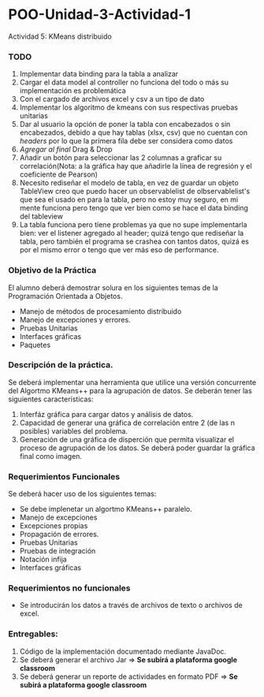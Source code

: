 # POO-Unidad-3-Actividad-1
Actividad 5: KMeans distribuido

### TODO
1. Implementar data binding para la tabla a analizar
2. Cargar el data model al controller no funciona del todo o más su implementación es problemática
3. Con el cargado de archivos excel y csv a un tipo de dato
4. Implementar los algoritmo de kmeans con sus respectivas pruebas unitarias
5. Dar al usuario la opción de poner la tabla con encabezados o sin encabezados, debido a que hay tablas (xlsx, csv) que no cuentan con *headers* por lo que la primera fila debe ser considera como datos
6. *Agregar al final* Drag & Drop
7. Añadir un botón para seleccionar las 2 columnas a graficar su correlación(Nota: a la gráfica hay que añadirle la línea de regresión y el coeficiente de Pearson)
8. Necesito rediseñar el modelo de tabla, en vez de guardar un objeto TableView creo que puedo hacer un observablelist de olbservablelist's que sea el usado en para la tabla, pero no estoy muy seguro, en mi mente funciona pero tengo que ver bien como se hace el data binding del tableview
9. La tabla funciona pero tiene problemas ya que no supe implementarla bien: ver el listener agregado al header; quizá tengo que rediseñar la tabla, pero también el programa se crashea con tantos datos, quizá es por el mismo error o tengo que ver más eso de performance.

### Objetivo de la Práctica

El alumno deberá demostrar solura en los siguientes temas de la Programación Orientada a Objetos.
  * Manejo de métodos de procesamiento distribuido
  * Manejo de excepciones y errores.
  * Pruebas Unitarias
  * Interfaces gráficas
  * Paquetes

### Descripción de la práctica.

Se deberá implementar una herramienta que utilice una versión concurrente del Algortmo KMeans++ para la agrupación de datos. Se deberán tener las siguientes características:

  1. Interfáz gráfica para cargar datos y análisis de datos.
  2. Capacidad de generar una gráfica de correlación entre 2 (de las n posibles) variables del problema.
  3. Generación de una gráfica de disperción que permita visualizar el proceso de agrupación de los datos. Se deberá poder guardar la gráfica final como imagen.

### Requerimientos Funcionales
Se deberá hacer uso de los siguientes temas:

  * Se debe implenetar un algortmo KMeans++ paralelo.
  * Manejo de excepciones
  * Excepciones propias
  * Propagación de errores.
  * Pruebas Unitarias
  * Pruebas de integración
  * Notación infija
  * Interfaces gráficas

### Requerimientos no funcionales

  * Se introducirán los datos a través de archivos de texto o archivos de excel.

### Entregables:

  1. Código de la implementación documentado mediante JavaDoc.
  2. Se deberá generar el archivo Jar => **Se subirá a plataforma google classroom**
  3. Se deberá generar un reporte de actividades en formato PDF => **Se subirá a plataforma google classroom**


